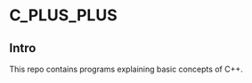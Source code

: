 # C_PLUS_PLUS

## Intro 

This repo contains programs explaining basic concepts of C++.                                     